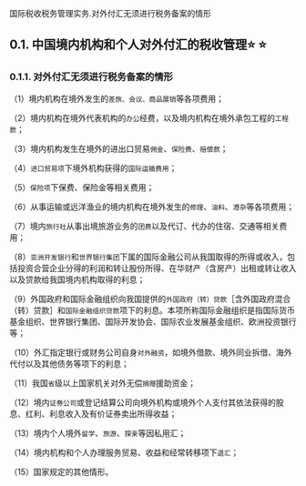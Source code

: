 国际税收税务管理实务.对外付汇无须进行税务备案的情形

## 0.1. 中国境内机构和个人对外付汇的税收管理:star: :star: 

### 0.1.1. 对外付汇无须进行税务备案的情形

（1）境内机构在境外发生的`差旅、会议、商品展销`等各项费用；

（2）境内机构在境外代表机构的`办公`经费，以及境内机构在境外承包工程的`工程款`；

（3）境内机构发生在境外的进出口贸易`佣金`、`保险费`、`赔偿款`；

（4）`进口贸易项`下境外机构获得的`国际运输费用`；

（5）`保险项`下保费、保险金等相关费用；

（6）从事运输或远洋渔业的境内机构在境外发生的`修理`、`油料`、`港杂`等各项费用；

（7）境内`旅行社`从事出境旅游业务的`团费`以及代订、代办的住宿、交通等相关费用；

（8）`亚洲开发银行`和`世界银行集团`下属的国际金融公司从我国取得的所得或收入，包括投资合营企业分得的利润和转让股份所得、在华财产（含房产）出租或转让收入以及贷款给我国境内机构取得的利息；

（9）外国政府和国际金融组织向我国提供的`外国政府（转）贷款`［含外国政府混合（转）贷款］和`国际金融组织贷款`项下的利息。本项所称国际金融组织是指国际货币基金组织、世界银行集团、国际开发协会、国际农业发展基金组织、欧洲投资银行等；

（10）外汇指定银行或财务公司自身`对外融资`，如境外借款、境外同业拆借、海外代付以及其他债务等项下的利息；

（11）我国`省`级以上国家机关对外无偿`捐赠`援助资金；

（12）境内`证券公司`或登记结算公司向境外机构或境外个人支付其依法获得的股息、红利、利息收入及有价证券卖出所得收益；

（13）境内个人境外`留学`、`旅游`、`探亲`等因私用汇；

（14）境内机构和个人办理服务贸易、收益和经常转移项下`退汇`；

（15）国家规定的其他情形。
